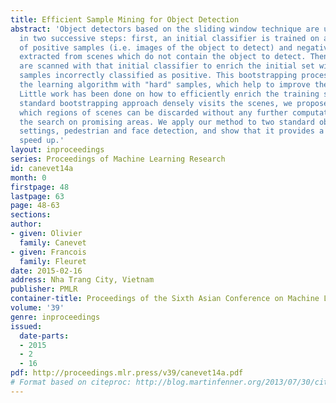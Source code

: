 ```yaml
---
title: Efficient Sample Mining for Object Detection
abstract: 'Object detectors based on the sliding window technique are usually trained
  in two successive steps: first, an initial classifier is trained on a population
  of positive samples (i.e. images of the object to detect) and negative samples randomly
  extracted from scenes which do not contain the object to detect. Then, the scenes
  are scanned with that initial classifier to enrich the initial set with negative
  samples incorrectly classified as positive. This bootstrapping process provides
  the learning algorithm with "hard" samples, which help to improve the decision boundary.
  Little work has been done on how to efficiently enrich the training set. While the
  standard bootstrapping approach densely visits the scenes, we propose to evaluate
  which regions of scenes can be discarded without any further computation to concentrate
  the search on promising areas. We apply our method to two standard object detection
  settings, pedestrian and face detection, and show that it provides a multi-fold
  speed up.'
layout: inproceedings
series: Proceedings of Machine Learning Research
id: canevet14a
month: 0
firstpage: 48
lastpage: 63
page: 48-63
sections: 
author:
- given: Olivier
  family: Canevet
- given: Francois
  family: Fleuret
date: 2015-02-16
address: Nha Trang City, Vietnam
publisher: PMLR
container-title: Proceedings of the Sixth Asian Conference on Machine Learning
volume: '39'
genre: inproceedings
issued:
  date-parts:
  - 2015
  - 2
  - 16
pdf: http://proceedings.mlr.press/v39/canevet14a.pdf
# Format based on citeproc: http://blog.martinfenner.org/2013/07/30/citeproc-yaml-for-bibliographies/
---
```

